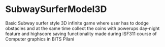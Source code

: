 # SubwaySurferModel3D
Basic Subway surfer style 3D infinite game where user has to dodge obstacles and at the same time collect the coins with powerups day-night feature and highscore saving functionality made during ISF311 course of Computer graphics in BITS Pilani

